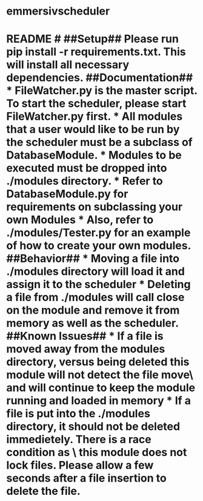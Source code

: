 # emmersivscheduler
# README #  ##Setup##  Please run pip install -r requirements.txt. This will install all necessary dependencies.   ##Documentation## * FileWatcher.py is the master script. To start the scheduler, please start FileWatcher.py first. * All modules that a user would like to be run by the scheduler must be a subclass of DatabaseModule. * Modules to be executed must be dropped into ./modules directory. * Refer to DatabaseModule.py for requirements on subclassing your own Modules * Also, refer to ./modules/Tester.py for an example of how to create your own modules.  ##Behavior## * Moving a file into ./modules directory will load it and assign it to the scheduler * Deleting a file from ./modules will call close on the module and remove it from memory as well as the scheduler.  ##Known Issues## * If a file is moved away from the modules directory, versus being deleted this module will not detect the file move\ and will continue to keep the module running and loaded in memory  * If a file is put into the ./modules directory, it should not be deleted immedietely. There is a race condition as \ this module does not lock files. Please allow a few seconds after a file insertion to delete the file.
